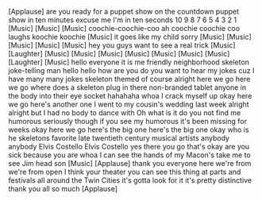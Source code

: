 
[Applause]
are you ready for a puppet show on the
countdown puppet show in ten minutes
excuse me I&#39;m in ten seconds 10 9 8 7 6
5 4 3 2 1
[Music]
[Music]
[Music]
coochie-coochie-coo
ah coochie coochie coo laughs koochie
koochie
[Music]
it goes like my child sorry
[Music]
[Music]
[Music]
[Music]
[Music]
hey you guys want to see a real trick
[Music]
[Laughter]
[Music]
[Music]
[Music]
[Music]
[Music]
[Music]
[Music]
[Laughter]
[Music]
hello everyone it is me
friendly neighborhood skeleton
joke-telling man hello hello how are you
do you want to hear my jokes cuz I have
many many jokes skeleton themed of
course alright here we go here we go
where does a skeleton plug in there
non-branded tablet anyone in the body
into their eye socket hahahaha whoa I
crack myself up okay here we go here&#39;s
another one I went to my cousin&#39;s
wedding last week alright alright but I
had no body to dance with Oh what is it
do you not find me humorous seriously
though if you see my humorous it&#39;s been
missing for weeks okay here we go here&#39;s
the big one here&#39;s the big one okay
who is he skeletons favorite late
twentieth century
musical artists
anybody anybody Elvis Costello Elvis
Costello yes there you go that&#39;s okay
are you sick because you are whoa I can
see the hands of my Macon&#39;s
take me to see Jim head son
[Music]
[Applause]
thank you everyone here we&#39;re from we&#39;re
from open I think your theater you can
see this thing at parts and festivals
all around the Twin Cities it&#39;s gotta
look for it it&#39;s pretty distinctive
thank you all so much
[Applause]
